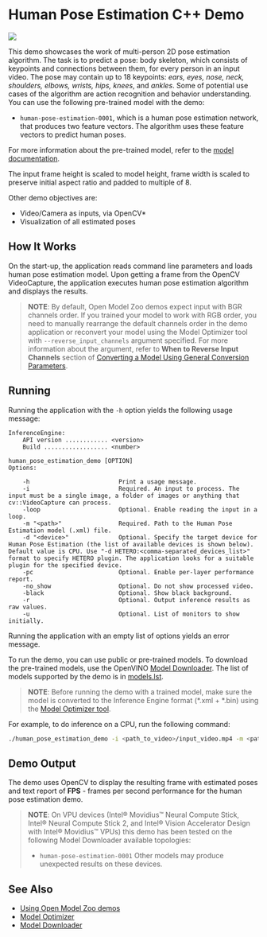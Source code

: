 # Human Pose Estimation C++ Demo

![](../human_pose_estimation.gif)

This demo showcases the work of multi-person 2D pose estimation algorithm. The task is to predict a pose: body skeleton, which consists of keypoints and connections between them, for every person in an input video. The pose may contain up to 18 keypoints: *ears, eyes, nose, neck, shoulders, elbows, wrists, hips, knees*, and *ankles*. Some of potential use cases of the algorithm are action recognition and behavior understanding. You can use the following pre-trained model with the demo:

* `human-pose-estimation-0001`, which is a human pose estimation network, that produces two feature vectors. The algorithm uses these feature vectors to predict human poses.

For more information about the pre-trained model, refer to the [model documentation](../../models/intel/index.md).

The input frame height is scaled to model height, frame width is scaled to preserve initial aspect ratio and padded to multiple of 8.

Other demo objectives are:
* Video/Camera as inputs, via OpenCV*
* Visualization of all estimated poses

## How It Works

On the start-up, the application reads command line parameters and loads human pose estimation model. Upon getting a frame from the OpenCV VideoCapture, the application executes human pose estimation algorithm and displays the results.

> **NOTE**: By default, Open Model Zoo demos expect input with BGR channels order. If you trained your model to work with RGB order, you need to manually rearrange the default channels order in the demo application or reconvert your model using the Model Optimizer tool with `--reverse_input_channels` argument specified. For more information about the argument, refer to **When to Reverse Input Channels** section of [Converting a Model Using General Conversion Parameters](https://docs.openvinotoolkit.org/latest/_docs_MO_DG_prepare_model_convert_model_Converting_Model_General.html).

## Running

Running the application with the `-h` option yields the following usage message:
```
InferenceEngine:
    API version ............ <version>
    Build .................. <number>

human_pose_estimation_demo [OPTION]
Options:

    -h                         Print a usage message.
    -i                         Required. An input to process. The input must be a single image, a folder of images or anything that cv::VideoCapture can process.
    -loop                      Optional. Enable reading the input in a loop.
    -m "<path>"                Required. Path to the Human Pose Estimation model (.xml) file.
    -d "<device>"              Optional. Specify the target device for Human Pose Estimation (the list of available devices is shown below). Default value is CPU. Use "-d HETERO:<comma-separated_devices_list>" format to specify HETERO plugin. The application looks for a suitable plugin for the specified device.
    -pc                        Optional. Enable per-layer performance report.
    -no_show                   Optional. Do not show processed video.
    -black                     Optional. Show black background.
    -r                         Optional. Output inference results as raw values.
    -u                         Optional. List of monitors to show initially.
```

Running the application with an empty list of options yields an error message.

To run the demo, you can use public or pre-trained models. To download the pre-trained models, use the OpenVINO [Model Downloader](../../tools/downloader/README.md). The list of models supported by the demo is in [models.lst](./models.lst).

> **NOTE**: Before running the demo with a trained model, make sure the model is converted to the Inference Engine format (\*.xml + \*.bin) using the [Model Optimizer tool](https://docs.openvinotoolkit.org/latest/_docs_MO_DG_Deep_Learning_Model_Optimizer_DevGuide.html).

For example, to do inference on a CPU, run the following command:

```sh
./human_pose_estimation_demo -i <path_to_video>/input_video.mp4 -m <path_to_model>/human-pose-estimation-0001.xml -d CPU
```

## Demo Output

The demo uses OpenCV to display the resulting frame with estimated poses and text report of **FPS** - frames per second performance for the human pose estimation demo.
> **NOTE**: On VPU devices (Intel® Movidius™ Neural Compute Stick, Intel® Neural Compute Stick 2, and Intel® Vision Accelerator Design with Intel® Movidius™ VPUs) this demo has been tested on the following Model Downloader available topologies:
>* `human-pose-estimation-0001`
> Other models may produce unexpected results on these devices.

## See Also
* [Using Open Model Zoo demos](../../README.md)
* [Model Optimizer](https://docs.openvinotoolkit.org/latest/_docs_MO_DG_Deep_Learning_Model_Optimizer_DevGuide.html)
* [Model Downloader](../../tools/downloader/README.md)
